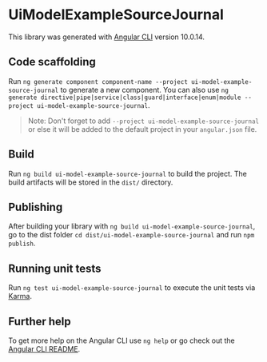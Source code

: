 # UiModelExampleSourceJournal

This library was generated with [Angular CLI](https://github.com/angular/angular-cli) version 10.0.14.

## Code scaffolding

Run `ng generate component component-name --project ui-model-example-source-journal` to generate a new component. You can also use `ng generate directive|pipe|service|class|guard|interface|enum|module --project ui-model-example-source-journal`.
> Note: Don't forget to add `--project ui-model-example-source-journal` or else it will be added to the default project in your `angular.json` file. 

## Build

Run `ng build ui-model-example-source-journal` to build the project. The build artifacts will be stored in the `dist/` directory.

## Publishing

After building your library with `ng build ui-model-example-source-journal`, go to the dist folder `cd dist/ui-model-example-source-journal` and run `npm publish`.

## Running unit tests

Run `ng test ui-model-example-source-journal` to execute the unit tests via [Karma](https://karma-runner.github.io).

## Further help

To get more help on the Angular CLI use `ng help` or go check out the [Angular CLI README](https://github.com/angular/angular-cli/blob/master/README.md).
